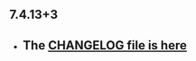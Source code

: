 ## 7.4.13+3

- ## The [CHANGELOG file is here](https://www.canardoux.xyz/tau_sound/doc/pages/flutter-sound/api/topics/changelog.html)

